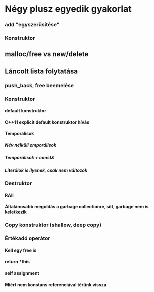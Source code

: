 # Négy plusz egyedik gyakorlat

### add "egyszerűsítése"
### Konstruktor

## malloc/free vs new/delete

## Láncolt lista folytatása
### push_back, free beemelése

### Konstruktor
#### default konstruktor
#### C++11 explicit default konstruktor hívás

#### Temporálisok
##### Név nélküli emporálisok
##### Temporálisok + const&
##### Literálok is ilyenek, csak nem változók

### Destruktor
#### RAII
#### Általánosabb megoldás a garbage collectionre, sőt, garbage nem is keletkezik

### Copy konstruktor (shallow, deep copy)
### Értékadó operátor
#### Kell egy free is
#### return *this
#### self assignment
#### Miért nem konstans referenciával térünk vissza
